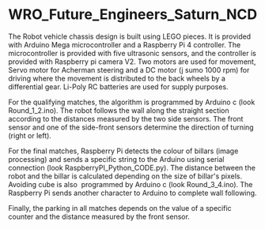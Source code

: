 # WRO_Future_Engineers_Saturn_NCD
The Robot vehicle chassis design is built using LEGO pieces. It is provided with Arduino Mega microcontroller and a Raspberry Pi 4 controller. The microcontroller is provided with five ultrasonic sensors, and the controller is provided with Raspberry pi camera V2. Two motors are used for movement, Servo motor for Acherman steering and a DC motor (j sumo 1000 rpm) for driving where the movement is distributed to the back wheels by a differential gear. Li-Poly RC batteries are used for supply purposes.

For the qualifying matches, the algorithm is programmed by Arduino c (look Round_1_2.ino). The robot follows the wall along the straight section according to the distances measured by the two side sensors. The front sensor and one of the side-front sensors determine the direction of turning (right or left).

For the final matches, Raspberry Pi detects the colour of billars (image processing) and sends a specific string to the Arduino using serial connection (look RaspberryPI_Python_CODE.py). The distance between the robot and the billar is calculated depending on the size of billar's pixels. Avoiding cube is also  programmed by Arduino c (look Round_3_4.ino). The Raspberry Pi sends another character to Arduino to complete wall following.

Finally, the parking in all matches depends on the value of a specific counter and the distance measured by the front sensor.
